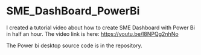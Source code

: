 # SME_DashBoard_PowerBi

I created a tutorial video about how to create SME Dashboard with Power Bi in half an hour.
The video link is here: https://youtu.be/I8NPQg2nhNo

The Power bi desktop source code is in the repository.
